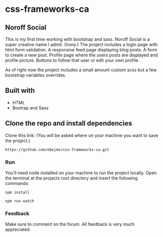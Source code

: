 # css-frameworks-ca

## Noroff Social
This is my first time working with bootstrap and sass.
Noroff Social is a super creative name I admit. (Irony.)
The project includes a login page with html form validation.
A responsive feed page displaying blog posts. A form to create a new post.
Profile page where the users posts are displayed and profile picture. Buttons to follow that user or edit your own profile.

As of right now the project includes a small amount custom scss but a few bootstrap variables overrides.

## Built with
* HTML
* Bootrap and Sass

## Clone the repo and install dependencies
Clone this link: (You will be asked where on your machine you want to save the project.)
```
https://github.com/ebejmo/css-frameworks-ca.git
```

### Run
You'll need node installed on your machine to run the project locally. Open the terminal at the projects root directory and insert the following commands:
```
npm install
```
```
npm run watch
```

### Feedback
Make sure to comment on the forum. All feedback is very much appreciated. 



